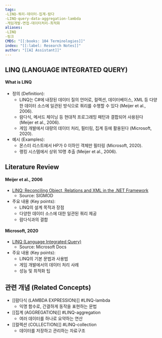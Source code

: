 ```yaml
---
tags:
-LINQ-쿼리-데이터-집계-람다
-LINQ-query-data-aggregation-lambda
-게임개발-면접-데이터처리-최적화
aliases:
-LINQ
-링크
CMDS: "[[:books: 104 Terminologies]]"
index: "[[:label: Research Notes]]"
author: "[[AI Assistant]]"
---
```


## LINQ (LANGUAGE INTEGRATED QUERY)

#### What is LINQ

- 정의 (Definition):
	- LINQ는 C#에 내장된 데이터 질의 언어로, 컬렉션, 데이터베이스, XML 등 다양한 데이터 소스에 일관된 방식으로 쿼리를 수행할 수 있다 (Meijer et al., 2006).
	- 람다식, 메서드 체이닝 등 현대적 프로그래밍 패턴과 결합되어 사용된다 (Meijer et al., 2006).
	- 게임 개발에서 대량의 데이터 처리, 필터링, 집계 등에 활용된다 (Microsoft, 2020).
- 예시 (Examples):
	- 몬스터 리스트에서 HP가 0 이하인 객체만 필터링 (Microsoft, 2020).
	- 랭킹 시스템에서 상위 10명 추출 (Meijer et al., 2006).

## Literature Review

#### Meijer et al., 2006
- [LINQ: Reconciling Object, Relations and XML in the .NET Framework](https://doi.org/10.1145/1133255.1133267)
	- Source: SIGMOD
- 주요 내용 (Key points):
	- LINQ의 설계 목적과 장점
	- 다양한 데이터 소스에 대한 일관된 쿼리 제공
	- 람다식과의 결합

#### Microsoft, 2020
- [LINQ (Language Integrated Query)](https://docs.microsoft.com/en-us/dotnet/csharp/programming-guide/concepts/linq/)
	- Source: Microsoft Docs
- 주요 내용 (Key points):
	- LINQ의 기본 문법과 사용법
	- 게임 개발에서의 데이터 처리 사례
	- 성능 및 최적화 팁

## 관련 개념 (Related Concepts)

- [[람다식 (LAMBDA EXPRESSION)]] #LINQ-lambda
	- 익명 함수로, 간결하게 동작을 표현하는 문법
- [[집계 (AGGREGATION)]] #LINQ-aggregation
	- 여러 데이터를 하나로 요약하는 연산
- [[컬렉션 (COLLECTION)]] #LINQ-collection
	- 데이터를 저장하고 관리하는 자료구조 